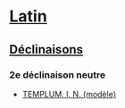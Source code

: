 # [Latin](../../)
## [Déclinaisons](../)
### 2e déclinaison neutre

* [TEMPLUM, I, N. (modèle)](/fr/langues/latin/declinaisons/2_neutre/templum/)